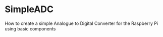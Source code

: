 # SimpleADC
How to create a simple Analogue to Digital Converter for the Raspberry Pi using basic components
